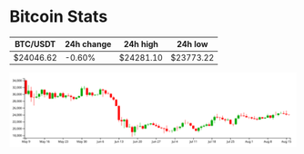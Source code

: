 # Bitcoin Stats

BTC/USDT|24h change|24h high|24h low|
|---|---|---|---|
|$24046.62|-0.60%|$24281.10|$23773.22|

<img src="./chart.svg">
